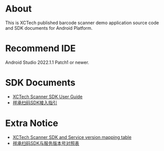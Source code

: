 # About

This is XCTech published barcode scanner demo application source code and SDK documents for Android Platform.

# Recommend IDE

Android Studio 2022.1.1 Patch1 or newer.

# SDK Documents

- [XCTech Scanner SDK User Guide](docs/XCScanner_SDK_User_Guide.md)
- [祥承扫码SDK接入指引](docs/XCScanner_SDK_User_Guide_zhCN.md)

# Extra Notice

- [XCTech Scanner SDK and Service version mapping table](docs/SDK_Service_Mapping_Table.md)
- [祥承扫码SDK与服务版本号对照表](docs/SDK_Service_Mapping_Table_zhCN.md)
